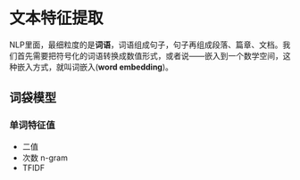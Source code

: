 # 文本特征提取

NLP里面，最细粒度的是**词语**，词语组成句子，句子再组成段落、篇章、文档。我们首先需要把符号化的词语转换成数值形式，或者说——嵌入到一个数学空间，这种嵌入方式，就叫词嵌入(**word embedding**)。

## 词袋模型

### 单词特征值

- 二值
- 次数 n-gram
- TFIDF

